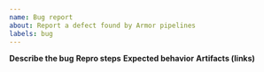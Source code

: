 ```yaml
---
name: Bug report
about: Report a defect found by Armor pipelines
labels: bug
---
```


**Describe the bug**
**Repro steps**
**Expected behavior**
**Artifacts (links)**
